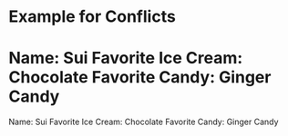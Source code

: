 # Example for Conflicts

Name: Sui 
Favorite Ice Cream: Chocolate
Favorite Candy: Ginger Candy 
=======
Name: Sui
Favorite Ice Cream: Chocolate
Favorite Candy: Ginger Candy
